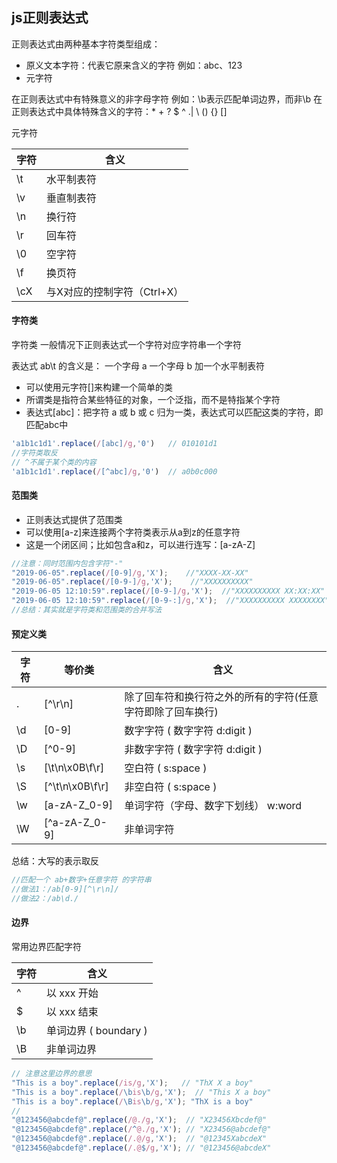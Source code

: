 ## js正则表达式

正则表达式由两种基本字符类型组成：

- 原义文本字符：代表它原来含义的字符 例如：abc、123 
- 元字符



在正则表达式中有特殊意义的非字母字符 例如：\b表示匹配单词边界，而非\b 在正则表达式中具体特殊含义的字符：* + ? $ ^ .| \ () {} []



元字符

| 字符 | 含义                        |
| ---- | --------------------------- |
| \t   | 水平制表符                  |
| \v   | 垂直制表符                  |
| \n   | 换行符                      |
| \r   | 回车符                      |
| \0   | 空字符                      |
| \f   | 换页符                      |
| \cX  | 与X对应的控制字符（Ctrl+X） |



#### 字符类

字符类 一般情况下正则表达式一个字符对应字符串一个字符 

表达式 ab\t 的含义是： 一个字母 a 一个字母 b 加一个水平制表符  

- 可以使用元字符[]来构建一个简单的类
- 所谓类是指符合某些特征的对象，一个泛指，而不是特指某个字符 
- 表达式[abc]：把字符 a 或 b 或 c 归为一类，表达式可以匹配这类的字符，即匹配abc中



```javascript
'a1b1c1d1'.replace(/[abc]/g,'0')   // 010101d1
//字符类取反
// ^不属于某个类的内容
'a1b1c1d1'.replace(/[^abc]/g,'0')  // a0b0c000

```



#### 范围类

- 正则表达式提供了范围类 
- 可以使用[a-z]来连接两个字符类表示从a到z的任意字符 
- 这是一个闭区间；比如包含a和z，可以进行连写：[a-zA-Z]

```javascript
//注意：同时范围内包含字符"-"
"2019-06-05".replace(/[0-9]/g,'X');    //"XXXX-XX-XX"
"2019-06-05".replace(/[0-9-]/g,'X');    //"XXXXXXXXXX"
"2019-06-05 12:10:59".replace(/[0-9-]/g,'X');  //"XXXXXXXXXX XX:XX:XX"
"2019-06-05 12:10:59".replace(/[0-9-:]/g,'X');  //"XXXXXXXXXX XXXXXXXX"
//总结：其实就是字符类和范围类的合并写法
```

 

#### 预定义类

| 字符 | 等价类          | 含义                                                       |
| ---- | --------------- | ---------------------------------------------------------- |
| .    | [^\r\n]         | 除了回车符和换行符之外的所有的字符(任意字符即除了回车换行) |
| \d   | [0-9]           | 数字字符 ( 数字字符 d:digit )                              |
| \D   | [^0-9]          | 非数字字符 ( 数字字符 d:digit )                            |
| \s   | [\t\n\x0B\f\r]  | 空白符 ( s:space )                                         |
| \S   | [^\t\n\x0B\f\r] | 非空白符 ( s:space )                                       |
| \w   | [a-zA-Z_0-9]    | 单词字符（字母、数字下划线） w:word                        |
| \W   | [^a-zA-Z_0-9]   | 非单词字符                                                 |

总结：大写的表示取反

```javascript
//匹配一个 ab+数字+任意字符 的字符串
//做法1：/ab[0-9][^\r\n]/
//做法2：/ab\d./
```



#### 边界

常用边界匹配字符

| 字符 | 含义                  |
| ---- | --------------------- |
| ^    | 以 xxx 开始           |
| $    | 以 xxx 结束           |
| \b   | 单词边界 ( boundary ) |
| \B   | 非单词边界            |



```javascript
// 注意这里边界的意思
"This is a boy".replace(/is/g,'X');   // "ThX X a boy"
"This is a boy".replace(/\bis\b/g,'X');  // "This X a boy"
"This is a boy".replace(/\Bis\b/g,'X'); "ThX is a boy"
//
"@123456@abcdef@".replace(/@./g,'X');  // "X23456Xbcdef@"
"@123456@abcdef@".replace(/^@./g,'X'); // "X23456@abcdef@"
"@123456@abcdef@".replace(/.@/g,'X');  // "@12345XabcdeX"
"@123456@abcdef@".replace(/.@$/g,'X'); // "@123456@abcdeX"
 




```



